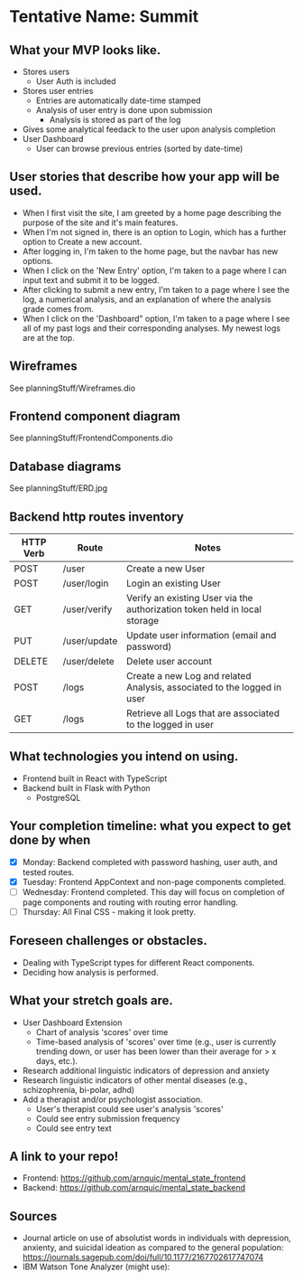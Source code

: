 # Tentative Name: Summit

## What your MVP looks like.
- Stores users
    - User Auth is included
- Stores user entries
    - Entries are automatically date-time stamped
    - Analysis of user entry is done upon submission
        - Analysis is stored as part of the log
- Gives some analytical feedack to the user upon analysis completion
- User Dashboard
    - User can browse previous entries (sorted by date-time)

## User stories that describe how your app will be used.
- When I first visit the site, I am greeted by a home page describing the purpose of the site and it's main features.
- When I'm not signed in, there is an option to Login, which has a further option to Create a new account.
- After logging in, I'm taken to the home page, but the navbar has new options.
- When I click on the 'New Entry' option, I'm taken to a page where I can input text and submit it to be logged.
- After clicking to submit a new entry, I'm taken to a page where I see the log, a numerical analysis, and an explanation of where the analysis grade comes from.
- When I click on the 'Dashboard" option, I'm taken to a page where I see all of my past logs and their corresponding analyses. My newest logs are at the top.

## Wireframes
See planningStuff/Wireframes.dio

## Frontend component diagram
See planningStuff/FrontendComponents.dio

## Database diagrams
See planningStuff/ERD.jpg

## Backend http routes inventory
| HTTP Verb | Route | Notes |
| --------- | ----- | -------------------------------|
| POST | /user | Create a new User |
| POST | /user/login | Login an existing User
| GET | /user/verify | Verify an existing User via the authorization token held in local storage |
| PUT | /user/update | Update user information (email and password) |
| DELETE | /user/delete | Delete user account |
| POST | /logs | Create a new Log and related Analysis, associated to the logged in user |
| GET | /logs | Retrieve all Logs that are associated to the logged in user |


## What technologies you intend on using.
- Frontend built in React with TypeScript
- Backend built in Flask with Python
    - PostgreSQL

## Your completion timeline: what you expect to get done by when
- [x] Monday: Backend completed with password hashing, user auth, and tested routes.
- [x] Tuesday: Frontend AppContext and non-page components completed.
- [ ] Wednesday: Frontend completed. This day will focus on completion of page components and routing with routing error handling.
- [ ] Thursday: All Final CSS - making it look pretty.

## Foreseen challenges or obstacles.
- Dealing with TypeScript types for different React components.
- Deciding how analysis is performed.

## What your stretch goals are.
- User Dashboard Extension
    - Chart of analysis 'scores' over time
    - Time-based analysis of 'scores' over time (e.g., user is currently trending down, or user has been lower than their average for > x days, etc.).
- Research additional linguistic indicators of depression and anxiety
- Research linguistic indicators of other mental diseases (e.g., schizophrenia, bi-polar, adhd)
- Add a therapist and/or psychologist association.
    - User's therapist could see user's analysis 'scores'
    - Could see entry submission frequency
    - Could see entry text

## A link to your repo!
- Frontend: https://github.com/arnquic/mental_state_frontend
- Backend: https://github.com/arnquic/mental_state_backend

## Sources
- Journal article on use of absolutist words in individuals with depression, anxienty, and suicidal ideation as compared to the general population: https://journals.sagepub.com/doi/full/10.1177/2167702617747074
- IBM Watson Tone Analyzer (might use): 
